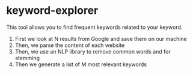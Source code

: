 # keyword-explorer
This tool allows you to find frequent keywords related to your keyword.
1. First we look at N results from Google and save them on our machine
2. Then, we parse the content of each website
3. Then, we use an NLP library to remove common words and for stemming
4. Then we generate a list of M most relevant keywords